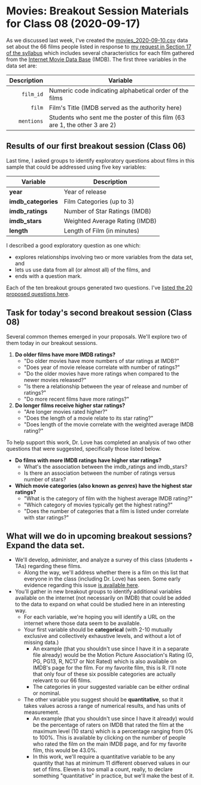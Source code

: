# Movies: Breakout Session Materials for Class 08 (2020-09-17)

As we discussed last week, I've created the [movies_2020-09-10.csv](https://github.com/THOMASELOVE/431-2020/blob/master/classes/movies/data/movies_2020-09-10.csv) data set about the 66 films people listed in response to [my request in Section 17 of the syllabus](https://thomaselove.github.io/431-2020-syllabus/movies.html) which includes several characteristics for each film gathered from the [Internet Movie Data Base](https://www.imdb.com/) (IMDB). The first three variables in the data set are:

Description | Variable 
----------: | -------- 
`film_id` | Numeric code indicating alphabetical order of the films
`film` | Film's Title (IMDB served as the authority here)
`mentions` | Students who sent me the poster of this film (63 are 1, the other 3 are 2)

## Results of our first breakout session (Class 06)

Last time, I asked groups to identify exploratory questions about films in this sample that could be addressed using five key variables:

Variable | Description
------- | -------------------------------------------------
**year** | Year of release 
**imdb_categories** | Film Categories (up to 3) 
**imdb_ratings** | Number of Star Ratings (IMDB) 
**imdb_stars** | Weighted Average Rating (IMDB) 
**length** | Length of Film (in minutes) 

I described a good exploratory question as one which:

- explores relationships involving two or more variables from the data set, and
- lets us use data from all (or almost all) of the films, and 
- ends with a question mark.

Each of the ten breakout groups generated two questions. I've [listed the 20 proposed questions here](https://github.com/THOMASELOVE/431-2020/blob/master/classes/movies/breakout1_results.md).

## Task for today's second breakout session (Class 08)

Several common themes emerged  in your proposals. We'll explore two of them today in our breakout sessions.

1. **Do older films have more IMDB ratings?**
    - "Do older movies have more numbers of star ratings at IMDB?"
    - "Does year of movie release correlate with number of ratings?"
    - "Do the older movies have more ratings when compared to the newer movies released?"
    - "Is there a relationship between the year of release and number of ratings?"
    - "Do more recent films have more ratings?"
2. **Do longer films receive higher star ratings?**
    - "Are longer movies rated higher?"
    - "Does the length of a movie relate to its star rating?"
    - "Does length of the movie correlate with the weighted average IMDB rating?"

To help support this work, Dr. Love has completed an analysis of two other questions that were suggested, specifically those listed below.

- **Do films with more IMDB ratings have higher star ratings?**
    - What's the association between the imdb_ratings and imdb_stars?
    - Is there an association between the number of ratings versus number of stars?
- **Which movie categories (also known as *genres*) have the highest star ratings?**
    - "What is the category of film with the highest average IMDB rating?"
    - "Which category of movies typically get the highest rating?"
    - "Does the number of categories that a film is listed under correlate with star ratings?"

## What will we do in upcoming breakout sessions? Expand the data set. 

- We'll develop, administer, and analyze a survey of this class (students + TAs) regarding these films.
    - Along the way, we'll address whether there is a film on this list that everyone in the class (including Dr. Love) has seen. Some early evidence regarding this issue [is available here](https://github.com/THOMASELOVE/431-2020/blob/master/classes/movies/breakout1_results.md#which-is-the-first-movie-youve-all-seen-alphabetically).
- You'll gather in new breakout groups to identify additional variables available on the internet (not necessarily on IMDB) that could be added to the data to expand on what could be studied here in an interesting way. 
    - For each variable, we're hoping you will identify a URL on the internet where those data seem to be available.
    - Your first variable should be **categorical** (with 2-10 mutually exclusive and collectively exhaustive levels, and without a lot of missing data.) 
        - An example (that you shouldn't use since I have it in a separate file already) would be the Motion Picture Association's Rating (G, PG, PG13, R, NC17 or Not Rated) which is also available on IMDB's page for the film. For my favorite film, this is R. I'll note that only four of these six possible categories are actually relevant to our 66 films.
        - The categories in your suggested variable can be either ordinal or nominal.
    - The other variable you suggest should be **quantitative**, so that it takes values across a range of numerical results, and has units of measurement. 
        - An example (that you shouldn't use since I have it already) would be the percentage of raters on IMDB that rated the film at the maximum level (10 stars) which is a percentage ranging from 0% to 100%. This is available by clicking on the number of people who rated the film on the main IMDB page, and for my favorite film, this would be 43.0%.
        - In this work, we'll require a quantitative variable to be any quantity that has at minimum 11 different observed values in our set of films. Eleven is too small a count, really, to declare something "quantitative" in practice, but we'll make the best of it.
